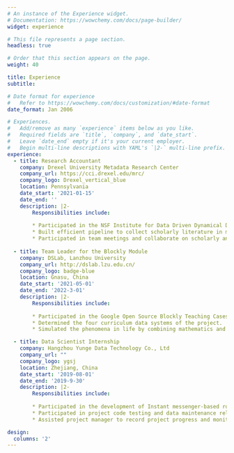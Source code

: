 ```yaml
---
# An instance of the Experience widget.
# Documentation: https://wowchemy.com/docs/page-builder/
widget: experience

# This file represents a page section.
headless: true

# Order that this section appears on the page.
weight: 40

title: Experience
subtitle:

# Date format for experience
#   Refer to https://wowchemy.com/docs/customization/#date-format
date_format: Jan 2006

# Experiences.
#   Add/remove as many `experience` items below as you like.
#   Required fields are `title`, `company`, and `date_start`.
#   Leave `date_end` empty if it's your current employer.
#   Begin multi-line descriptions with YAML's `|2-` multi-line prefix.
experience:
  - title: Research Accountant
    company: Drexel University Metadata Research Center
    company_url: https://cci.drexel.edu/mrc/
    company_logo: Drexel_vertical_blue
    location: Pennsylvania
    date_start: '2021-01-15'
    date_end: ''
    description: |2-
        Responsibilities include:
        
        * Participated in the NSF Institute for Data Driven Dynamical Design project.
        * Built efficient pipeline to collect scholarly literature in material science from various publishers.
        * Participated in team meetings and collaborate on scholarly and scientific output.
        
  - title: Team Leader for the Blockly Module 
    company: DSLab, Lanzhou University
    company_url: http://dslab.lzu.edu.cn/
    company_logo: badge-blue
    location: Gnasu, China
    date_start: '2021-05-01'
    date_end: '2022-3-01'
    description: |2-
        Responsibilities include:
        
        * Participated in the Google Open Source Blockly Teaching Cases Data Systems project.
        * Determined the four curriculum data systems of the project.
        * Simulated the phenomena in life by combining mathematics and computer simulation methods.

  - title: Data Scientist Internship 
    company: Hangzhou Yunge Data Technology Co., Ltd
    company_url: ""
    company_logo: ygsj
    location: Zhejiang, China
    date_start: '2019-08-01'
    date_end: '2019-9-30'
    description: |2-
        Responsibilities include:
        
        * Participated in the development of Instant messenger-based roadside assistance system.
        * Participated in project code testing and data maintenance related works.
        * Assisted project manager to record project progress and monitor the progress in real time.

design:
  columns: '2'
---
```

